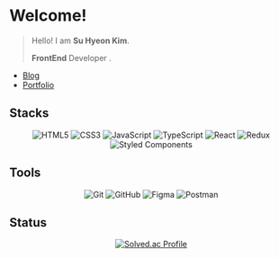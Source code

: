 # Welcome!

> Hello! I am <strong> Su Hyeon Kim</strong>. 
> 
> <strong>FrontEnd</strong> Developer .

+ [Blog](https://riverpigeon.tistory.com/)
+ [Portfolio](https://kimsh322.github.io/portfolio-react/)

<div >
  
  ## <strong>Stacks</strong>
  <div align=center>
    
  ![HTML5](https://img.shields.io/badge/html5-%23E34F26.svg?style=for-the-badge&logo=html5&logoColor=white)
  ![CSS3](https://img.shields.io/badge/css3-%231572B6.svg?style=for-the-badge&logo=css3&logoColor=white)
  ![JavaScript](https://img.shields.io/badge/javascript-%23323330.svg?style=for-the-badge&logo=javascript&logoColor=%23F7DF1E)
  ![TypeScript](https://img.shields.io/badge/typescript-%23007ACC.svg?style=for-the-badge&logo=typescript&logoColor=white)
  ![React](https://img.shields.io/badge/react-%2320232a.svg?style=for-the-badge&logo=react&logoColor=%2361DAFB)
  ![Redux](https://img.shields.io/badge/redux-%23593d88.svg?style=for-the-badge&logo=redux&logoColor=white)
  ![Styled Components](https://img.shields.io/badge/styled--components-DB7093?style=for-the-badge&logo=styled-components&logoColor=white)
  </div>
  
  ## Tools
  <div align=center>
  
  ![Git](https://img.shields.io/badge/git-%23F05033.svg?style=for-the-badge&logo=git&logoColor=white)
  ![GitHub](https://img.shields.io/badge/github-%23121011.svg?style=for-the-badge&logo=github&logoColor=white)
  ![Figma](https://img.shields.io/badge/figma-%23F80000.svg?&style=for-the-badge&logo=figma&logoColor=white)
  ![Postman](https://img.shields.io/badge/postman-%23F05A24.svg?&style=for-the-badge&logo=postman&logoColor=white)
    </div>


## Status
  <div align=center>
    
[![Solved.ac Profile](http://mazassumnida.wtf/api/v2/generate_badge?boj=kimsh322)](https://solved.ac/kimsh322/)

  </div>
